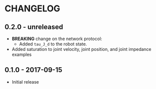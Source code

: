 # CHANGELOG

## 0.2.0 - unreleased

  * **BREAKING** change on the network protocol:
    - Added `tau_J_d` to the robot state.
  * Added saturation to joint velocity, joint position, and joint impedance examples

## 0.1.0 - 2017-09-15

  * Initial release

